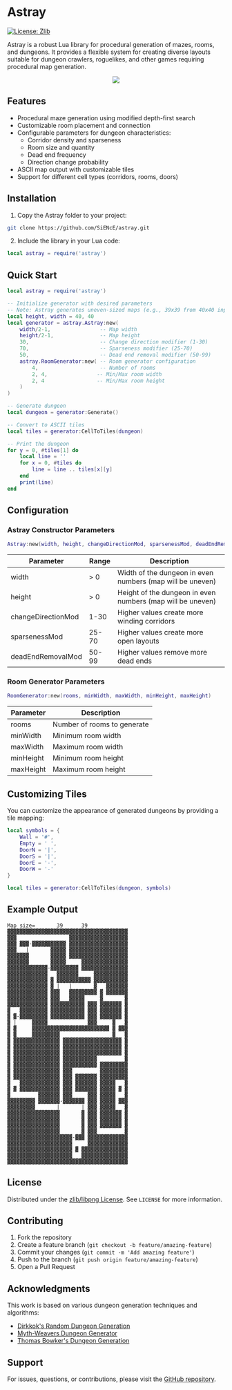 # Astray

[![License: Zlib](https://img.shields.io/badge/License-Zlib-brightgreen.svg)](https://opensource.org/licenses/Zlib)

Astray is a robust Lua library for procedural generation of mazes, rooms, and dungeons. It provides a flexible system for creating diverse layouts suitable for dungeon crawlers, roguelikes, and other games requiring procedural map generation.

<p align="center">
 <a href="https://raw.githubusercontent.com/SiENcE/astray/master/sample.png">
  <img border="0" src="https://raw.githubusercontent.com/SiENcE/astray/master/sample.png">
 </a>
</p>

## Features

- Procedural maze generation using modified depth-first search
- Customizable room placement and connection
- Configurable parameters for dungeon characteristics:
  - Corridor density and sparseness
  - Room size and quantity
  - Dead end frequency
  - Direction change probability
- ASCII map output with customizable tiles
- Support for different cell types (corridors, rooms, doors)

## Installation

1. Copy the Astray folder to your project:
```bash
git clone https://github.com/SiENcE/astray.git
```

2. Include the library in your Lua code:
```lua
local astray = require('astray')
```

## Quick Start

```lua
local astray = require('astray')

-- Initialize generator with desired parameters
-- Note: Astray generates uneven-sized maps (e.g., 39x39 from 40x40 input)
local height, width = 40, 40
local generator = astray.Astray:new(
    width/2-1,                -- Map width
    height/2-1,               -- Map height
    30,                       -- Change direction modifier (1-30)
    70,                       -- Sparseness modifier (25-70)
    50,                       -- Dead end removal modifier (50-99)
    astray.RoomGenerator:new( -- Room generator configuration
        4,                    -- Number of rooms
        2, 4,                -- Min/Max room width
        2, 4                 -- Min/Max room height
    )
)

-- Generate dungeon
local dungeon = generator:Generate()

-- Convert to ASCII tiles
local tiles = generator:CellToTiles(dungeon)

-- Print the dungeon
for y = 0, #tiles[1] do
    local line = ''
    for x = 0, #tiles do
        line = line .. tiles[x][y]
    end
    print(line)
end
```

## Configuration

### Astray Constructor Parameters

```lua
Astray:new(width, height, changeDirectionMod, sparsenessMod, deadEndRemovalMod, roomGenerator)
```

| Parameter | Range | Description |
|-----------|-------|-------------|
| width | > 0 | Width of the dungeon in even numbers (map will be uneven) |
| height | > 0 | Height of the dungeon in even numbers (map will be uneven) |
| changeDirectionMod | 1-30 | Higher values create more winding corridors |
| sparsenessMod | 25-70 | Higher values create more open layouts |
| deadEndRemovalMod | 50-99 | Higher values remove more dead ends |

### Room Generator Parameters

```lua
RoomGenerator:new(rooms, minWidth, maxWidth, minHeight, maxHeight)
```

| Parameter | Description |
|-----------|-------------|
| rooms | Number of rooms to generate |
| minWidth | Minimum room width |
| maxWidth | Maximum room width |
| minHeight | Minimum room height |
| maxHeight | Maximum room height |

## Customizing Tiles

You can customize the appearance of generated dungeons by providing a tile mapping:

```lua
local symbols = {
    Wall = '#',
    Empty = ' ',
    DoorN = '|',
    DoorS = '|',
    DoorE = '-',
    DoorW = '-'
}

local tiles = generator:CellToTiles(dungeon, symbols)
```

## Example Output

```
Map size=       39      39
▓▓▓▓▓▓▓▓▓▓▓▓▓▓▓▓▓▓▓▓▓▓▓▓▓▓▓▓▓▓▓▓▓▓▓▓▓▓▓
▓▓▓                 ▓▓▓▓▓▓▓▓▓▓▓▓▓▓▓▓▓▓▓
▓▓▓ ▓▓▓-▓▓▓▓▓▓▓▓▓▓▓ ▓▓▓▓▓▓▓▓▓▓▓▓▓▓▓▓▓▓▓
▓▓▓   |       ▓▓▓▓▓ ▓▓▓▓▓▓▓▓▓▓▓▓▓▓▓▓▓▓▓
▓▓▓▓▓▓▓       ▓▓▓▓▓ ▓▓▓▓▓▓▓▓▓▓▓▓▓▓▓▓▓▓▓
▓▓▓▓▓▓▓       ▓▓▓▓▓     ▓▓▓▓▓▓▓▓▓▓▓▓▓▓▓
▓▓▓▓▓▓▓▓▓▓▓▓▓-▓▓▓▓▓▓▓▓▓ ▓▓▓▓▓▓▓▓▓▓▓▓▓▓▓
▓▓▓▓▓▓▓▓▓▓▓▓▓   ▓▓▓▓▓▓▓     ▓▓▓▓▓▓▓▓▓▓▓
▓▓▓▓▓▓▓▓▓▓▓▓▓ ▓ ▓▓▓▓▓▓▓▓▓▓▓ ▓▓▓▓▓▓▓▓▓▓▓
▓▓▓▓▓▓▓▓▓▓▓▓▓ ▓ |   |       ▓   ▓▓▓▓▓▓▓
▓▓▓▓▓▓▓▓▓▓▓▓▓ ▓▓▓   ▓▓▓▓▓▓▓▓▓ ▓ ▓▓▓▓▓▓▓
▓▓▓▓▓▓▓▓▓▓▓▓▓ ▓▓▓   ▓▓▓▓▓     ▓       ▓
▓▓▓▓▓▓▓▓▓▓▓▓▓ ▓▓▓▓▓▓▓▓▓▓▓ ▓▓▓ ▓▓▓▓▓▓▓ ▓
▓   ▓▓▓▓▓▓▓▓▓ ▓▓▓▓▓▓▓▓▓▓▓ ▓▓▓ ▓▓▓▓▓▓▓ ▓
▓ ▓-▓▓▓▓▓▓▓▓▓ ▓▓▓▓▓▓▓▓▓▓▓ ▓▓▓ ▓▓▓▓▓▓▓ ▓
▓ |     ▓▓▓▓▓             ▓▓▓     ▓   ▓
▓ ▓     ▓▓▓▓▓▓▓▓▓▓▓▓▓▓▓▓▓▓▓▓▓▓▓▓▓ ▓ ▓▓▓
▓ ▓     ▓▓▓▓▓▓▓▓▓                 ▓   ▓
▓ ▓▓▓▓▓▓▓▓▓▓▓▓▓▓▓ ▓▓▓▓▓▓▓▓▓▓▓▓▓▓▓▓▓▓▓ ▓
▓ ▓▓▓▓▓▓▓▓▓▓▓▓▓▓▓ ▓▓▓▓▓▓▓▓▓▓▓▓▓▓▓▓▓▓▓ ▓
▓ ▓▓▓▓▓▓▓▓▓▓▓▓▓▓▓ ▓▓▓▓▓▓▓▓▓▓▓▓▓▓▓▓▓▓▓ ▓
▓ ▓▓▓▓▓▓▓▓▓▓▓▓▓▓▓ ▓▓▓▓▓▓▓▓▓▓▓         ▓
▓ ▓▓▓▓▓▓▓▓▓▓▓▓▓▓▓ ▓▓▓▓▓▓▓▓▓▓▓ ▓▓▓▓▓▓▓▓▓
▓ ▓▓▓▓▓▓▓▓▓▓▓▓▓▓▓ ▓▓▓         ▓▓▓▓▓▓▓▓▓
▓ ▓▓▓▓▓▓▓▓▓▓▓▓▓▓▓ ▓▓▓ ▓▓▓▓▓▓▓ ▓▓▓▓▓▓▓▓▓
▓   ▓▓▓▓▓▓▓▓▓▓▓▓▓ ▓▓▓ ▓▓▓▓▓▓▓ ▓▓▓▓▓   ▓
▓ ▓ ▓▓▓▓▓▓▓▓▓▓▓▓▓ ▓▓▓ ▓▓▓▓▓▓▓ ▓▓▓▓▓ ▓ ▓
▓         ▓▓▓▓▓▓▓ ▓▓▓     ▓▓▓ ▓▓▓▓▓   ▓
▓▓▓▓▓▓▓▓▓ ▓▓▓▓▓▓▓-▓▓▓▓▓▓▓ ▓▓▓ ▓▓▓▓▓ ▓▓▓
▓▓▓▓▓▓▓▓▓       |       | ▓▓▓ ▓▓▓▓▓   ▓
▓▓▓▓▓▓▓▓▓▓▓▓▓▓▓▓▓       ▓ ▓▓▓ ▓▓▓▓▓▓▓ ▓
▓▓▓▓▓▓▓▓▓▓▓▓▓▓▓▓▓       ▓ ▓▓▓ ▓▓▓▓▓▓▓ ▓
▓▓▓▓▓▓▓▓▓▓▓▓▓▓▓▓▓       ▓ ▓▓▓ ▓▓▓▓▓▓▓ ▓
▓▓▓▓▓▓▓▓▓▓▓▓▓▓▓▓▓       ▓ ▓▓▓         ▓
▓▓▓▓▓▓▓▓▓▓▓▓▓▓▓▓▓▓▓▓▓-▓▓▓ ▓▓▓▓▓▓▓▓▓▓▓▓▓
▓▓▓▓▓▓▓▓▓▓▓▓▓▓▓▓▓▓▓▓▓     ▓▓▓▓▓▓▓▓▓▓▓▓▓
▓▓▓▓▓▓▓▓▓▓▓▓▓▓▓▓▓▓▓▓▓ ▓ ▓▓▓▓▓▓▓▓▓▓▓▓▓▓▓
▓▓▓▓▓▓▓▓▓▓▓▓▓▓▓▓▓▓▓▓▓   ▓▓▓▓▓▓▓▓▓▓▓▓▓▓▓
▓▓▓▓▓▓▓▓▓▓▓▓▓▓▓▓▓▓▓▓▓▓▓▓▓▓▓▓▓▓▓▓▓▓▓▓▓▓▓
```

## License

Distributed under the [zlib/libpng License](https://opensource.org/licenses/Zlib). See `LICENSE` for more information.

## Contributing

1. Fork the repository
2. Create a feature branch (`git checkout -b feature/amazing-feature`)
3. Commit your changes (`git commit -m 'Add amazing feature'`)
4. Push to the branch (`git push origin feature/amazing-feature`)
5. Open a Pull Request

## Acknowledgments

This work is based on various dungeon generation techniques and algorithms:
- [Dirkkok's Random Dungeon Generation](http://dirkkok.wordpress.com/2007/11/21/generating-random-dungeons-part-1/)
- [Myth-Weavers Dungeon Generator](http://www.myth-weavers.com/generate_dungeon.php)
- [Thomas Bowker's Dungeon Generation](http://thomasbowker.com/2013/08/02/generating-a-dungeon/)

## Support

For issues, questions, or contributions, please visit the [GitHub repository](https://github.com/SiENcE/astray).